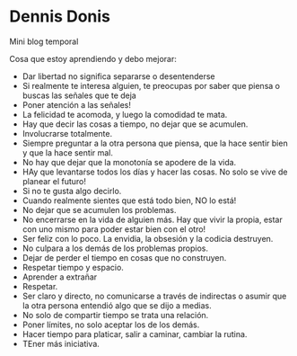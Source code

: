 # Dennis Donis
Mini blog temporal

Cosa que estoy aprendiendo y debo mejorar:
  - Dar libertad no significa separarse o desentenderse
  - Si realmente te interesa alguien, te preocupas por saber que piensa o buscas las señales que te deja
  - Poner atención a las señales!
  - La felicidad te acomoda, y luego la comodidad te mata.
  - Hay que decir las cosas a tiempo, no dejar que se acumulen.
  - Involucrarse totalmente.
  - Siempre preguntar a la otra persona que piensa, que la hace sentir bien y que la hace sentir mal.
  - No hay que dejar que la monotonía se apodere de la vida.
  - HAy que levantarse todos los días y hacer las cosas. No solo se vive de planear el futuro!
  - Si no te gusta algo decirlo.
  - Cuando realmente sientes que está todo bien, NO lo está!
  - No dejar que se acumulen los problemas.
  - No encerrarse en la vida de alguien más. Hay que vivir la propia, estar con uno mismo para poder estar bien con el otro!
  - Ser feliz con lo poco. La envidia, la obsesión y la codicia destruyen.
  - No culpara a los demás de los problemas propios.
  - Dejar de perder el tiempo en cosas que no construyen.
  - Respetar tiempo y espacio.
  - Aprender a extrañar
  - Respetar.
  - Ser claro y directo, no comunicarse a través de indirectas o asumir que la otra persona entendió algo que se dijo a medias.
  - No solo de compartir tiempo se trata una relación.
  - Poner límites, no solo aceptar los de los demás.
  - Hacer tiempo para platicar, salir a caminar, cambiar la rutina.
  - TEner más iniciativa.
